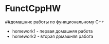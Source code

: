 # FunctCppHW
##домашние работы по функциональному С++
- homework1 - первая домашняя работа
- homework2 - вторая домашняя работа
